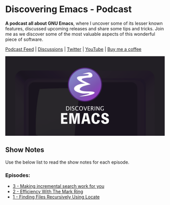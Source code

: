 # Discovering Emacs - Podcast

**A podcast all about GNU Emacs**, where I uncover some of its lesser known
features, discussed upcoming releases and share some tips and tricks. Join me as
we discover some of the most valuable aspects of this wonderful piece of
software.

[Podcast Feed](https://www.discovering-emacs.com) | [Discussions](https://github.com/VernonGrant/discovering-emacs/discussions) | [Twitter](https://twitter.com/DiscoverEmacs) | [YouTube](https://www.youtube.com/@discoveringemacs) | [Buy me a coffee](https://www.buymeacoffee.com/vernon.grant)

![Discovering Emacs](https://raw.githubusercontent.com/VernonGrant/discovering-emacs/main/assets/images/discovering-emacs-podcast-banner.png "Podcast banner for: Discovering Emacs")

## Show Notes

Use the below list to read the show notes for each episode.

### Episodes:

- [3 - Making incremental search work for you](https://github.com/VernonGrant/discovering-emacs/blob/main/show-notes/3-making-incremental-search-work-for-you.md)
- [2 - Efficiency With The Mark Ring](https://github.com/VernonGrant/discovering-emacs/blob/main/show-notes/2-efficiency-with-the-mark-ring.md)
- [1 - Finding Files Recursively Using Locate](https://github.com/VernonGrant/discovering-emacs/blob/main/show-notes/1-finding-files-recursively-using-locate.md)
